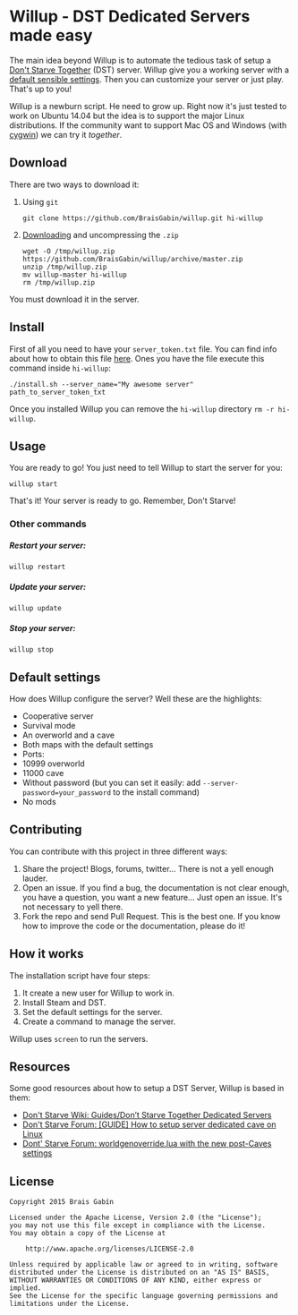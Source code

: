 # Willup - DST Dedicated Servers made easy
The main idea beyond Willup is to automate the tedious task of setup a [Don't Starve Together][dst]
(DST) server. Willup give you a working server with a [default sensible settings](#default-settings).
Then you can customize your server or just play. That's up to you!

Willup is a newburn script. He need to grow up. Right now it's just tested to work on Ubuntu 14.04
but the idea is to support the major Linux distributions. If the community want to support Mac OS
and Windows (with [cygwin][cygwin]) we can try it *together*.

## Download
There are two ways to download it:

1. Using `git`
   ```shell
   git clone https://github.com/BraisGabin/willup.git hi-willup
   ```

2. [Downloading][zip] and uncompressing the `.zip`
   ```shell
   wget -O /tmp/willup.zip https://github.com/BraisGabin/willup/archive/master.zip
   unzip /tmp/willup.zip
   mv willup-master hi-willup
   rm /tmp/willup.zip
   ```

You must download it in the server.

## Install
First of all you need to have your `server_token.txt` file. You can find info about how to obtain
this file [here][server_token]. Ones you have the file execute this command inside `hi-willup`:

```shell
./install.sh --server_name="My awesome server" path_to_server_token_txt
```

Once you installed Willup you can remove the `hi-willup` directory `rm -r hi-willup`.

## Usage
You are ready to go! You just need to tell Willup to start the server for you:

```shell
willup start
```

That's it! Your server is ready to go. Remember, Don't Starve!

### Other commands

##### Restart your server:
```shell
willup restart
```

##### Update your server:
```shell
willup update
```

##### Stop your server:
```shell
willup stop
```

## Default settings
How does Willup configure the server? Well these are the highlights:

* Cooperative server
* Survival mode
* An overworld and a cave
* Both maps with the default settings
* Ports:
 * 10999 overworld
 * 11000 cave
* Without password (but you can set it easily: add `--server-password=your_password` to the install
  command)
* No mods

## Contributing
You can contribute with this project in three different ways:

1. Share the project! Blogs, forums, twitter... There is not a yell enough lauder.
2. Open an issue. If you find a bug, the documentation is not clear enough, you have a question, you
want a new feature... Just open an issue. It's not necessary to yell there.
3. Fork the repo and send Pull Request. This is the best one. If you know how to improve the code or
the documentation, please do it!

## How it works
The installation script have four steps:

1. It create a new user for Willup to work in.
2. Install Steam and DST.
3. Set the default settings for the server.
4. Create a command to manage the server.

Willup uses `screen` to run the servers.

## Resources
Some good resources about how to setup a DST Server, Willup is based in them:

* [Don't Starve Wiki: Guides/Don’t Starve Together Dedicated Servers](http://dont-starve-game.wikia.com/wiki/Don%E2%80%99t_Starve_Together_Dedicated_Servers)
* [Don't Starve Forum: \[GUIDE\] How to setup server dedicated cave on Linux](http://forums.kleientertainment.com/topic/59563-/)
* [Dont' Starve Forum: worldgenoverride.lua with the new post-Caves settings](http://forums.kleientertainment.com/topic/53014-/)

## License

    Copyright 2015 Brais Gabín

    Licensed under the Apache License, Version 2.0 (the "License");
    you may not use this file except in compliance with the License.
    You may obtain a copy of the License at

        http://www.apache.org/licenses/LICENSE-2.0

    Unless required by applicable law or agreed to in writing, software
    distributed under the License is distributed on an "AS IS" BASIS,
    WITHOUT WARRANTIES OR CONDITIONS OF ANY KIND, either express or implied.
    See the License for the specific language governing permissions and
    limitations under the License.

 [dst]: http://dontstarvetogether.com/
 [zip]: https://github.com/BraisGabin/willup/archive/master.zip
 [server_token]: http://dont-starve-game.wikia.com/wiki/Don%E2%80%99t_Starve_Together_Dedicated_Servers#Server_Tokens
 [cygwin]: https://www.cygwin.com/
